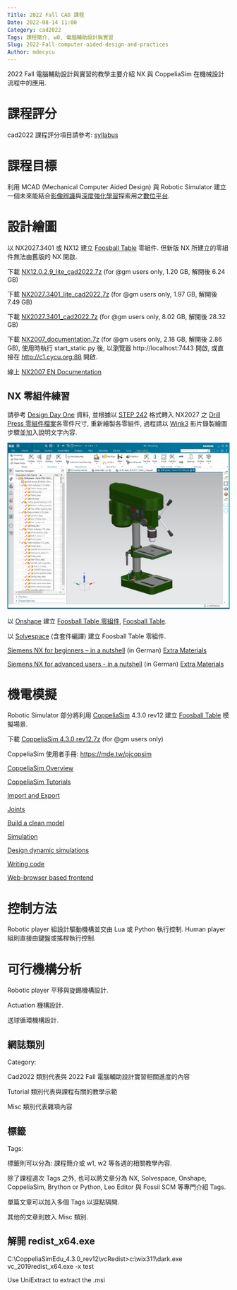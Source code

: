 ```yaml
---
Title: 2022 Fall CAD 課程
Date: 2022-08-14 11:00
Category: cad2022
Tags: 課程簡介, w0, 電腦輔助設計與實習
Slug: 2022-Fall-computer-aided-design-and-practices
Author: mdecycu
---
```


2022 Fall 電腦輔助設計與實習的教學主要介紹 NX 與 CoppeliaSim 在機械設計流程中的應用.

<!-- PELICAN_END_SUMMARY -->

課程評分
====

cad2022 課程評分項目請參考: [syllabus]

課程目標
====

利用 MCAD (Mechanical Computer Aided Design) 與 Robotic Simulator 建立一個未來能結合[影像辨識]與[深度強化學習]探索用之[數位平台].


設計繪圖
====

以 NX2027.3401 或 NX12 建立 [Foosball Table] 零組件. 但新版 NX 所建立的零組件無法由舊版的 NX 開啟.

下載 [NX12.0.2.9_lite_cad2022.7z] (for @gm users only, 1.20 GB, 解開後 6.24 GB)

下載 [NX2027.3401_lite_cad2022.7z] (for @gm users only, 1.97 GB, 解開後 7.49 GB)

下載 [NX2027.3401_cad2022.7z] (for @gm users only, 8.02 GB, 解開後 28.32 GB)

下載 [NX2007_documentation.7z] (for @gm users only, 2.18 GB, 解開後 2.86 GB), 使用時執行 start_static.py 後, 以瀏覽器 http://localhost:7443 開啟, 或直接在 <http://c1.cycu.org:88> 開啟.

線上 [NX2007 EN Documentation]

NX 零組件練習
----

請參考 [Design Day One] 資料, 並根據以 [STEP 242] 格式轉入 NX2027 之 [Drill Press 零組件檔案]各零件尺寸, 重新繪製各零組件, 過程請以 [Wink3] 影片錄製繪圖步驟並加入說明文字內容.

<img src="./../images/drill_press.png" width="600"></img>

以 [Onshape] 建立 [Foosball Table 零組件], [Foosball Table].

以 [Solvespace] (含套件編譯) 建立 Foosball Table 零組件.

[Siemens NX for beginners – in a nutshell] (in German) <a href="https://storage.googleapis.com/sgw-extras/zip/2020/978-3-658-29589-9.zip">Extra Materials</a>

[Siemens NX for advanced users - in a nutshell] (in German) <a href="https://storage.googleapis.com/sgw-extras/zip/2020/978-3-658-31561-0.zip">Extra Materials</a>

[syllabus]: https://mde.tw/content/cad-syllabus.html
[影像辨識]: https://en.wikipedia.org/wiki/Computer_vision#Recognition
[深度強化學習]: https://en.wikipedia.org/wiki/Deep_reinforcement_learning
[數位平台]: https://en.wikipedia.org/wiki/Digital_platform_(infrastructure)
[Foosball Table 零組件]: https://cad.onshape.com/documents/f942bc02bd60de603095cd9d/w/e3af941ed5245875e39138d0/e/af657625f78911e9e727c91a?renderMode=0&uiState=630373bdbf13ba67fd289e74
[Foosball Table]: https://cad.onshape.com/documents/0c152a911938d7352961b194/w/be224609ad39a35fc1439f95/e/a88aca1714001e9f86f16e49?renderMode=0&uiState=630374f7bf13ba67fd28a339
[CoppeliaSim Overview]: https://mde.tw/pjcopsim/content/welcome.html
[CoppeliaSim Tutorials]: https://mde.tw/pjcopsim/content/tutorials.html
[Import and Export]: https://mde.tw/pjcopsim/content/importExport.html
[Joints]: https://mde.tw/pjcopsim/content/joints.html
[Build a clean model]: https://mde.tw/pjcopsim/content/buildingAModelTutorial.html
[Simulation]: https://mde.tw/pjcopsim/content/simulation.html
[Design dynamic simulations]: https://mde.tw/pjcopsim/content/designingDynamicSimulations.html
[Writing code]: https://mde.tw/pjcopsim/content/writingCode.html
[Web-browser based frontend]: https://mde.tw/pjcopsim/content/externalFrontEnd.html
[NX12.0.2.9_lite_cad2022.7z]: https://gmnfuedutw-my.sharepoint.com/:u:/g/personal/yen_gm_nfu_edu_tw/Eb7GeAUGMANEkijnWXGNH60BltYzKwkkffas3JhzgwnmxQ?e=K4HKXF
[NX2027.3401_lite_cad2022.7z]: https://gmnfuedutw-my.sharepoint.com/:u:/g/personal/yen_gm_nfu_edu_tw/EfvS63_7udVPhe-xlXrYPCMBVTUEEona5_QXwHdZD_8Vww?e=LNczOS
[NX2027.3401_cad2022.7z]: https://gmnfuedutw-my.sharepoint.com/:u:/g/personal/yen_gm_nfu_edu_tw/EfC-9gy1PN9MmJtpD9VO5KcB3kehP6VVVgmQt3ej5D_BIQ?e=deXuWs
[NX2007_documentation.7z]: https://gmnfuedutw-my.sharepoint.com/:u:/g/personal/yen_gm_nfu_edu_tw/EU-fmibMpBZKg2ZiXmBlK-oBQj7wLV5YeMGI8rCI60NhmQ?e=EuxlyD
[NX2007 EN Documentation]: https://docs.sw.siemens.com/en-US/release/209349590/NX%202007%20Series
[CoppeliaSim 4.3.0 rev12.7z]: https://gmnfuedutw-my.sharepoint.com/:u:/g/personal/yen_gm_nfu_edu_tw/ESXbxhDmlUhBmPTUqAdTrLEBjvaqzZupKcgviAmxWGQdjQ
[CoppeliaSim]: https://www.coppeliarobotics.com/
[Solvespace]: https://solvespace.com
[Onshape]: https://www.onshape.com
[Siemens NX for beginners – in a nutshell]: https://link.springer.com/book/10.1007/978-3-658-29589-9
[Siemens NX for advanced users - in a nutshell]: https://link.springer.com/book/10.1007/978-3-658-31561-0
[Design Day One]: http://c1.cycu.org:88/static/design_day_one/index.html
[Drill Press 零組件檔案]: https://gmnfuedutw-my.sharepoint.com/:u:/g/personal/yen_gm_nfu_edu_tw/EZO40xkPvQlOlZ1hayUaCFIBVSmv7wOZ2_WQHadb5k-PVA
[STEP 242]: http://www.ap242.org/
[Wink3]: https://www.debugmode.com/wink/

機電模擬
====

Robotic Simulator 部分將利用 [CoppeliaSim] 4.3.0 rev12 建立 [Foosball Table] 模擬場景.

下載 [CoppeliaSim 4.3.0 rev12.7z] (for @gm users only)

CoppeliaSim 使用者手冊: <https://mde.tw/pjcopsim>

[CoppeliaSim Overview]

[CoppeliaSim Tutorials]

[Import and Export]

[Joints]

[Build a clean model]

[Simulation]

[Design dynamic simulations]

[Writing code]

[Web-browser based frontend]

控制方法
====

Robotic player 組設計驅動機構並交由 Lua 或 Python 執行控制. Human player 組則直接由鍵盤或搖桿執行控制.

可行機構分析
====

Robotic player 平移與旋踢機構設計.

Actuation 機構設計.

送球循環機構設計.

網誌類別
----

Category:

Cad2022 類別代表與 2022 Fall 電腦輔助設計實習相關進度的內容

Tutorial 類別代表與課程有關的教學示範

Misc 類別代表雜項內容

標籤
----

Tags:

標籤則可以分為: 課程簡介或 w1, w2 等各週的相關教學內容.

除了課程週次 Tags 之外, 也可以將文章分為 NX, Solvespace, Onshape, CoppeliaSim, Brython or Python, Leo Editor 與 Fossil SCM 等專門介紹 Tags.

單篇文章可以加入多個 Tags 以逗點隔開.

其他的文章則放入 Misc 類別.

解開 redist_x64.exe
----

C:\CoppeliaSimEdu_4.3.0_rev12\vcRedist>c:\wix311\dark.exe vc_2019redist_x64.exe -x test

Use UniExtract to extract the .msi




